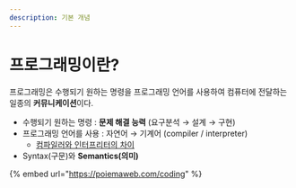 ```yaml
---
description: 기본 개념
---
```


# 프로그래밍이란?

프로그래밍은 수행되기 원하는 명령을 프로그래밍 언어를 사용하여 컴퓨터에 전달하는 일종의 **커뮤니케이션**이다.

* 수행되기 원하는 명령 : **문제 해결 능력** \(요구분석 → 설계 → 구현\)
* 프로그래밍 언어를 사용 : 자연어 → 기계어 \(compiler / interpreter\)
  * [컴파일러와 인터프리터의 차이](https://m.blog.naver.com/ehcibear314/221228200531)
* Syntax\(구문\)와 **Semantics\(의미\)**

{% embed url="https://poiemaweb.com/coding" %}

